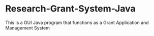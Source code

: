 # Research-Grant-System-Java
This is a GUI Java program that functions as a Grant Application and Management System
